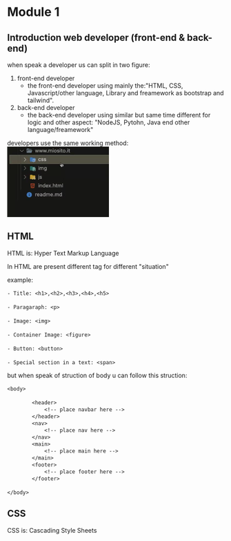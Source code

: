 # Module 1

## Introduction web developer (front-end & back-end)

when speak a developer us can split in two figure:
1. front-end developer
    - the front-end developer using mainly the:"HTML, CSS, Javascript/other language,  Library and freamework as bootstrap and tailwind".
2. back-end developer
    - the back-end developer using similar but same time different for logic and other aspect: "NodeJS, Pytohn, Java end other language/freamework"

developers use the same working method:
<br>
<img src="./assets/img/styleWork.png">


## HTML

HTML is: Hyper Text Markup Language 

In HTML are present different tag for different "situation"

example:

```
- Title: <h1>,<h2>,<h3>,<h4>,<h5>

- Paragaraph: <p>

- Image: <img>

- Container Image: <figure>

- Button: <button>

- Special section in a text: <span>

```

but when speak of struction of body u can follow this struction:

```
<body>

        <header>
            <!-- place navbar here -->
        </header>
        <nav>
            <!-- place nav here -->
        </nav>
        <main>
            <!-- place main here -->
        </main>
        <footer>
            <!-- place footer here -->
        </footer>

</body>
```




## CSS

CSS is: Cascading Style Sheets